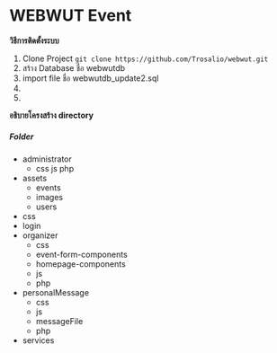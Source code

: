 # WEBWUT Event
**วิธีการติดตั้งระบบ**
1. Clone Project
    ```git clone https://github.com/Trosalio/webwut.git```
2. สร้าง Database ชื่อ webwutdb
3. import file ชื่อ webwutdb_update2.sql
4. 
5. 


**อธิบายโครงสร้าง directory**
##### Folder #####
* administrator
    - css js php
* assets
    - events
    - images
    - users
* css
* login
* organizer
     - css
     - event-form-components
     - homepage-components
     - js
     - php
* personalMessage
    - css
    - js
    - messageFile
    - php
* services
